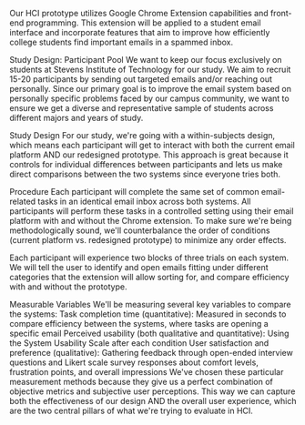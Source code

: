 Our HCI prototype utilizes Google Chrome Extension capabilities and front-end programming.
This extension will be applied to a student email interface and incorporate features that
aim to improve how efficiently college students find important emails in a spammed inbox.


Study Design:
Participant Pool 
We want to keep our focus exclusively on students at Stevens Institute of Technology for our study. We aim to recruit 15-20 participants by sending out targeted emails and/or reaching out personally. Since our primary goal is to improve the email system based on personally specific problems faced by our campus community, we want to ensure we get a diverse and representative sample of students across different majors and years of study.

Study Design
For our study, we're going with a within-subjects design, which means each participant will get to interact with both the current email platform AND our redesigned prototype. 
This approach is great because it controls for individual differences between participants and lets us make direct comparisons between the two systems since everyone tries both.

Procedure
Each participant will complete the same set of common email-related tasks in an identical email inbox across both systems.
All participants will perform these tasks in a controlled setting using their email platform with and without the Chrome extension. 
To make sure we're being methodologically sound, we'll counterbalance the order of conditions (current platform vs. redesigned prototype) to minimize any order effects.

Each participant will experience two blocks of three trials on each system. 
We will tell the user to identify and open emails fitting under different categories that the extension will allow sorting for, and compare efficiency with and without the prototype.

Measurable Variables
We'll be measuring several key variables to compare the systems:
Task completion time (quantitative): Measured in seconds to compare efficiency between the systems, where tasks are opening a specific email
Perceived usability (both qualitative and quantitative): Using the System Usability Scale after each condition
User satisfaction and preference (qualitative): Gathering feedback through open-ended interview questions and Likert scale survey responses about comfort levels, frustration points, and overall impressions
We've chosen these particular measurement methods because they give us a perfect combination of objective metrics and subjective user perceptions.
This way we can capture both the effectiveness of our design AND the overall user experience, which are the two central pillars of what we're trying to evaluate in HCI.

